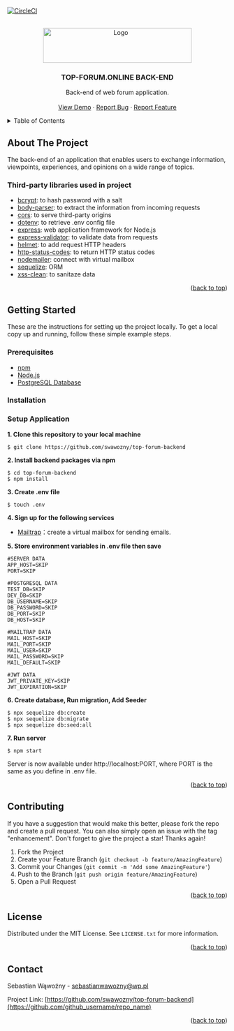 [![CircleCI](https://dl.circleci.com/status-badge/img/gh/swawozny/top-forum-backend/tree/master.svg?style=shield)](https://dl.circleci.com/status-badge/redirect/gh/swawozny/top-forum-backend/tree/master)

<!-- PROJECT LOGO -->
<br />
<div align="center">
  <a href="https://github.com/github_username/repo_name">
    <img src="https://i.postimg.cc/9QHyYjqF/logo.png" alt="Logo" width="340" height="80">
  </a>

<h3 align="center">TOP-FORUM.ONLINE BACK-END</h3>

  <p align="center">
    Back-end of web forum application.
    <br />
<!--     <a href="https://github.com/github_username/repo_name"><strong>Explore the docs »</strong></a>
    <br /> -->
    <br />
    <a href="https://top-forum-backend.onrender.com">View Demo</a>
    ·
    <a href="https://github.com/swawozny/top-forum-backend/issues">Report Bug</a>
    ·
    <a href="https://github.com/swawozny/top-forum-backend/issues">Report Feature</a>
  </p>
</div>



<!-- TABLE OF CONTENTS -->
<details>
  <summary>Table of Contents</summary>
  <ol>
    <li>
      <a href="#about-the-project">About The Project</a>
      <ul>
        <li><a href="#built-with">Third-party libraries used in project</a></li>
      </ul>
    </li>
    <li>
      <a href="#getting-started">Getting Started</a>
      <ul>
        <li><a href="#prerequisites">Prerequisites</a></li>
        <li><a href="#installation">Installation</a></li>
      </ul>
    </li>
    <li><a href="#contributing">Contributing</a></li>
    <li><a href="#license">License</a></li>
    <li><a href="#contact">Contact</a></li>
  </ol>
</details>



<!-- ABOUT THE PROJECT -->
## About The Project

The back-end of an application that enables users to exchange information, viewpoints, experiences, and opinions on a wide range of topics.

### Third-party libraries used in project

- [bcrypt](https://www.npmjs.com/package/bcrypt): to hash password with a salt
- [body-parser](https://www.npmjs.com/package/body-parser): to extract the information from incoming requests
- [cors](https://www.npmjs.com/package/cors): to serve third-party origins
- [dotenv](https://www.npmjs.com/package/cors): to retrieve .env config file
- [express](https://expressjs.com): web application framework for Node.js
- [express-validator](https://expressjs.com): to validate data from requests
- [helmet](https://expressjs.com): to add request HTTP headers
- [http-status-codes](https://expressjs.com): to return HTTP status codes
- [nodemailer](https://www.npmjs.com/package/nodemailer): connect with virtual mailbox
- [sequelize](https://www.npmjs.com/package/nodemailer): ORM
- [xss-clean](https://www.npmjs.com/package/nodemailer): to sanitaze data

<p align="right">(<a href="#readme-top">back to top</a>)</p>

<!-- GETTING STARTED -->
## Getting Started

These are the instructions for setting up the project locally. To get a local copy up and running, follow these simple example steps.

### Prerequisites
* [npm](https://www.npmjs.com/get-npm)
* [Node.js](https://nodejs.org/en/blog/release)
* [PostgreSQL Database](https://www.npmjs.com/get-npm)

### Installation

### Setup Application
**1. Clone this repository to your local machine**
```
$ git clone https://github.com/swawozny/top-forum-backend
```

**2. Install backend packages via npm**
```
$ cd top-forum-backend
$ npm install
```

**3. Create .env file**
```
$ touch .env
```

**4. Sign up for the following services**
- [Mailtrap](https://mailtrap.io)：create a virtual mailbox for sending emails.

**5. Store environment variables in .env file then save**
```
#SERVER DATA
APP_HOST=SKIP
PORT=SKIP

#POSTGRESQL DATA
TEST_DB=SKIP
DEV_DB=SKIP
DB_USERNAME=SKIP
DB_PASSWORD=SKIP
DB_PORT=SKIP
DB_HOST=SKIP

#MAILTRAP DATA
MAIL_HOST=SKIP
MAIL_PORT=SKIP
MAIL_USER=SKIP
MAIL_PASSWORD=SKIP
MAIL_DEFAULT=SKIP

#JWT DATA
JWT_PRIVATE_KEY=SKIP
JWT_EXPIRATION=SKIP
```
**6. Create database, Run migration, Add Seeder**
```
$ npx sequelize db:create
$ npx sequelize db:migrate
$ npx sequelize db:seed:all
```
**7. Run server**
```
$ npm start
```

Server is now available under http://localhost:PORT, where PORT is the same as you define in .env file.

<p align="right">(<a href="#readme-top">back to top</a>)</p>


<!-- CONTRIBUTING -->
## Contributing

If you have a suggestion that would make this better, please fork the repo and create a pull request. You can also simply open an issue with the tag "enhancement".
Don't forget to give the project a star! Thanks again!

1. Fork the Project
2. Create your Feature Branch (`git checkout -b feature/AmazingFeature`)
3. Commit your Changes (`git commit -m 'Add some AmazingFeature'`)
4. Push to the Branch (`git push origin feature/AmazingFeature`)
5. Open a Pull Request

<p align="right">(<a href="#readme-top">back to top</a>)</p>



<!-- LICENSE -->
## License

Distributed under the MIT License. See `LICENSE.txt` for more information.

<p align="right">(<a href="#readme-top">back to top</a>)</p>



<!-- CONTACT -->
## Contact

Sebastian Wąwoźny - sebastianwawozny@wp.pl

Project Link: [https://github.com/swawozny/top-forum-backend](https://github.com/github_username/repo_name)

<p align="right">(<a href="#readme-top">back to top</a>)</p>
